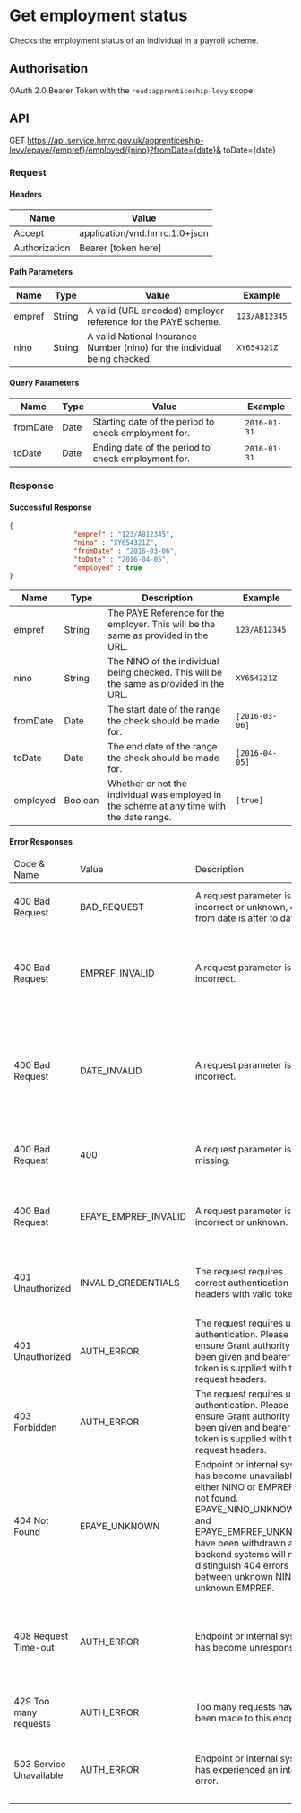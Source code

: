 # Get employment status
Checks the employment status of an individual in a payroll scheme.



## Authorisation
OAuth 2.0 Bearer Token with the `read:apprenticeship-levy` scope.

## API
GET https://api.service.hmrc.gov.uk/apprenticeship-levy/epaye/{empref}/employed/{nino}?fromDate={date}& toDate={date}

### Request
#### Headers
| Name | Value |
| --- | --- |
|Accept|application/vnd.hmrc.1.0+json|
|Authorization|Bearer [token here]|


#### Path Parameters
| Name | Type | Value | Example |
| --- | --- | --- | --- |
|empref|String|A valid (URL encoded) employer reference for the PAYE scheme.|`123/AB12345`|
|nino|String|A valid National Insurance Number (nino) for the individual being checked.|`XY654321Z`|



#### Query Parameters
| Name | Type | Value | Example |
| --- | --- | --- | --- |
|fromDate|Date|Starting date of the period to check employment for.|`2016-01-31`|
|toDate|Date|Ending date of the period to check employment for.|`2016-01-31`|


### Response


#### Successful Response

```json
{
                "empref" : "123/AB12345",
                "nino" : "XY654321Z",
                "fromDate" : "2016-03-06",
                "toDate" : "2016-04-05",
                "employed" : true
}
```

| Name | Type | Description | Example |
| ---  | ---  | ---         | ---     |
|empref|String|The PAYE Reference for the employer. This will be the same as provided in the URL.|`123/AB12345`|
|nino|String|The NINO of the individual being checked. This will be the same as provided in the URL.|`XY654321Z`|
|fromDate|Date|The start date of the range the check should be made for.|`[2016-03-06]`|
|toDate|Date|The end date of the range the check should be made for.|`[2016-04-05]`|
|employed|Boolean|Whether or not the individual was employed in the scheme at any time with the date range.|`[true]`|


#### Error Responses
<table>
  <thead>
    <tr>
      <td>Code &amp; Name</td>
      <td>Value</td>
      <td>Description</td>
      <td>Example</td>
    </tr>
  </thead>
  <tbody>
<tr><td>400 Bad Request</td>
    <td>BAD_REQUEST</td>
    <td>A request parameter is incorrect or unknown, or from date is after to date.</td>
    <td><code>{
  "code": "BAD_REQUEST",
  "message": "From date was after to date"
}</code></td></tr><tr><td>400 Bad Request</td>
    <td>EMPREF_INVALID</td>
    <td>A request parameter is incorrect.</td>
    <td><code>{
  "statusCode": "400",
  "message": "EMPREF_INVALID: '...' is in the wrong format. Should be ^\\d{3}/[0-9A-Z]{1,10}$ and url encoded."
}</code></td></tr><tr><td>400 Bad Request</td>
    <td>DATE_INVALID</td>
    <td>A request parameter is incorrect.</td>
    <td><code>{
  "statusCode": "400",
  "message": "DATE_INVALID: '.....' date parameter is in the wrong format. Should be '^(\\d{4})-(0[1-9]|1[012])-(0[1-9]|[12][0-9]|3[01])$' where date is yyyy-MM-dd and year is 2000 or later."
}</code></td></tr><tr><td>400 Bad Request</td>
    <td>400</td>
    <td>A request parameter is missing.</td>
    <td><code>{
  "statusCode": "400",
  "message": "Missing parameter: fromDate/toDate"
}</code></td></tr><tr><td>400 Bad Request</td>
    <td>EPAYE_EMPREF_INVALID</td>
    <td>A request parameter is incorrect or unknown.</td>
    <td><code>{
  "code": "DES_ERROR",
  "message": "Auth unauthorised error: GET of '....' returned 401. Response body: ''"
}</code></td></tr><tr><td>401 Unauthorized</td>
    <td>INVALID_CREDENTIALS</td>
    <td>The request requires correct authentication headers with valid token.</td>
    <td><code>{
  "code": "INVALID_CREDENTIALS",
  "message": "Invalid Authentication information provided"
}</code></td></tr><tr><td>401 Unauthorized</td>
    <td>AUTH_ERROR</td>
    <td>The request requires user authentication. Please ensure Grant authority has been given and bearer token is supplied with the request headers.</td>
    <td><code>{
  "code": "DES_ERROR",
  "message": "Auth unauthorised error: GET of '...' returned 401. Response body: ''"
}</code></td></tr><tr><td>403 Forbidden</td>
    <td>AUTH_ERROR</td>
    <td>The request requires user authentication. Please ensure Grant authority has been given and bearer token is supplied with the request headers.</td>
    <td><code>{
  "code": "DES_ERROR",
  "message": "Auth forbidden error: GET of '...' returned 403. Response body: ''"
}</code></td></tr><tr><td>404 Not Found</td>
    <td>EPAYE_UNKNOWN</td>
    <td>Endpoint or internal system has become unavailable or either NINO or EMPREF are not found. EPAYE_NINO_UNKNOWN and EPAYE_EMPREF_UNKNOWN have been withdrawn as backend systems will not distinguish 404 errors between unknown NINO or unknown EMPREF.</td>
    <td><code>{
  "code": "EPAYE_UNKNOWN",
  "message": "The provided NINO or EMPREF was not recognised'"
}</code></td></tr><tr><td>408 Request Time-out</td>
    <td>AUTH_ERROR</td>
    <td>Endpoint or internal system has become unresponsive.</td>
    <td><code>{
  "code": "DES_ERROR",
  "message": "Auth not responding error: GET of '...' timed out with message 'Request timeout to localhost/127.0.0.1:8080 after 500 ms'"
}</code></td></tr><tr><td>429 Too many requests</td>
    <td>AUTH_ERROR</td>
    <td>Too many requests have been made to this endpoint</td>
    <td><code>{
  "code": "DES_ERROR",
  "message": "Too many requests"
}</code></td></tr><tr><td>503 Service Unavailable</td>
    <td>AUTH_ERROR</td>
    <td>Endpoint or internal system has experienced an internal error.</td>
    <td><code>{
  "code": "DES_ERROR",
  "message": "Auth 5xx error: GET of '....' returned 500. Response body: ''"
}</code></td></tr></table>